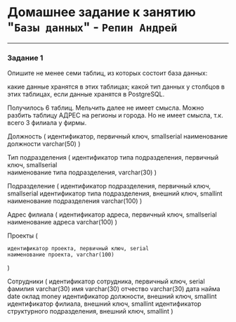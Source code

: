 # Домашнее задание к занятию "`Базы данных`" - `Репин Андрей`


---

### Задание 1
Опишите не менее семи таблиц, из которых состоит база данных:

какие данные хранятся в этих таблицах;
какой тип данных у столбцов в этих таблицах, если данные хранятся в PostgreSQL.

Получилось 6 таблиц. Мельчить далее не имеет смысла. Можно разбить таблицу АДРЕС на регионы и города. Но не имеет смысла, т.к. всего 3 филиала у фирмы.

Должность (
    идентификатор, первичный ключ, smallserial
    наименование должности varchar(50) 
)

Тип подразделения (
    идентификатор типа подразделения, первичный ключ, smallserial   
    наименование типа подразделения, varchar(30) 
)

Подразделение (
    идентификатор подразделения, первичный ключ, smallserial
    идентификатор типа подразделения, внешний ключ, smallint
    наименование подразделения varchar(100)
)

Адрес филиала (
    идентификатор адреса, первичный ключ, smallserial
    наименование адреса varchar(100)
)

Проекты (

    идентификатор проекта, первичный ключ, serial
    наименование проекта, varchar(100)

)

Сотрудники (
    идентификатор сотрудника, первичный ключ, serial
    фамилия varchar(30)
    имя varchar(30)
    отчество varchar(30)
    дата найма date
    оклад money
    идентификатор должности, внешний ключ, smallint
    идентификатор филиала, внешний ключ, smallint
    идентификатор структурного подразделения, внешний ключ, smallint 
)